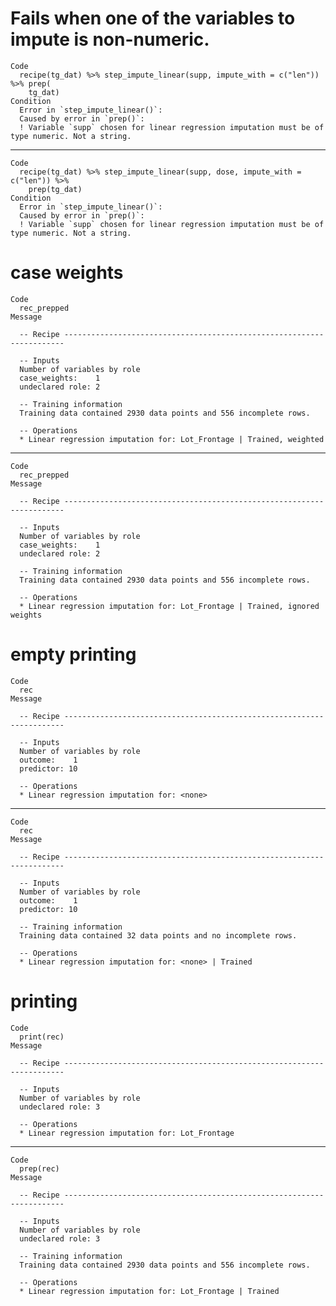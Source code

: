 # Fails when one of the variables to impute is non-numeric.

    Code
      recipe(tg_dat) %>% step_impute_linear(supp, impute_with = c("len")) %>% prep(
        tg_dat)
    Condition
      Error in `step_impute_linear()`:
      Caused by error in `prep()`:
      ! Variable `supp` chosen for linear regression imputation must be of type numeric. Not a string.

---

    Code
      recipe(tg_dat) %>% step_impute_linear(supp, dose, impute_with = c("len")) %>%
        prep(tg_dat)
    Condition
      Error in `step_impute_linear()`:
      Caused by error in `prep()`:
      ! Variable `supp` chosen for linear regression imputation must be of type numeric. Not a string.

# case weights

    Code
      rec_prepped
    Message
      
      -- Recipe ----------------------------------------------------------------------
      
      -- Inputs 
      Number of variables by role
      case_weights:    1
      undeclared role: 2
      
      -- Training information 
      Training data contained 2930 data points and 556 incomplete rows.
      
      -- Operations 
      * Linear regression imputation for: Lot_Frontage | Trained, weighted

---

    Code
      rec_prepped
    Message
      
      -- Recipe ----------------------------------------------------------------------
      
      -- Inputs 
      Number of variables by role
      case_weights:    1
      undeclared role: 2
      
      -- Training information 
      Training data contained 2930 data points and 556 incomplete rows.
      
      -- Operations 
      * Linear regression imputation for: Lot_Frontage | Trained, ignored weights

# empty printing

    Code
      rec
    Message
      
      -- Recipe ----------------------------------------------------------------------
      
      -- Inputs 
      Number of variables by role
      outcome:    1
      predictor: 10
      
      -- Operations 
      * Linear regression imputation for: <none>

---

    Code
      rec
    Message
      
      -- Recipe ----------------------------------------------------------------------
      
      -- Inputs 
      Number of variables by role
      outcome:    1
      predictor: 10
      
      -- Training information 
      Training data contained 32 data points and no incomplete rows.
      
      -- Operations 
      * Linear regression imputation for: <none> | Trained

# printing

    Code
      print(rec)
    Message
      
      -- Recipe ----------------------------------------------------------------------
      
      -- Inputs 
      Number of variables by role
      undeclared role: 3
      
      -- Operations 
      * Linear regression imputation for: Lot_Frontage

---

    Code
      prep(rec)
    Message
      
      -- Recipe ----------------------------------------------------------------------
      
      -- Inputs 
      Number of variables by role
      undeclared role: 3
      
      -- Training information 
      Training data contained 2930 data points and 556 incomplete rows.
      
      -- Operations 
      * Linear regression imputation for: Lot_Frontage | Trained


